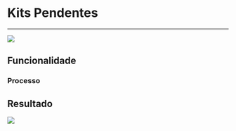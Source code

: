 # Kits Pendentes

---

![](http://developers.connectparts.com.br/imagens/kitpendente01.png)

## Funcionalidade

### Processo

## Resultado

![](http://developers.connectparts.com.br/imagens/kitpendente02.png)


